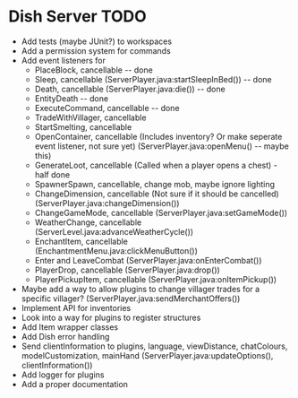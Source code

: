 # Dish Server TODO

- Add tests (maybe JUnit?) to workspaces
- Add a permission system for commands
- Add event listeners for
  - PlaceBlock, cancellable -- done
  - Sleep, cancellable (ServerPlayer.java:startSleepInBed()) -- done
  - Death, cancellable (ServerPlayer.java:die()) -- done
  - EntityDeath -- done
  - ExecuteCommand, cancellable -- done
  - TradeWithVillager, cancellable
  - StartSmelting, cancellable
  - OpenContainer, cancellable (Includes inventory? Or make seperate event listener, not sure yet) (ServerPlayer.java:openMenu() -- maybe this)
  - GenerateLoot, cancellable (Called when a player opens a chest) - half done
  - SpawnerSpawn, cancellable, change mob, maybe ignore lighting
  - ChangeDimension, cancellable (Not sure if it should be cancelled) (ServerPlayer.java:changeDimension())
  - ChangeGameMode, cancellable (ServerPlayer.java:setGameMode())
  - WeatherChange, cancellable (ServerLevel.java:advanceWeatherCycle())
  - EnchantItem, cancellable (EnchantmentMenu.java:clickMenuButton())
  - Enter and LeaveCombat (ServerPlayer.java:onEnterCombat())
  - PlayerDrop, cancellable (ServerPlayer.java:drop())
  - PlayerPickupItem, cancellable (ServerPlayer.java:onItemPickup())
- Maybe add a way to allow plugins to change villager trades for a specific villager? (ServerPlayer.java:sendMerchantOffers())
- Implement API for inventories
- Look into a way for plugins to register structures
- Add Item wrapper classes
- Add Dish error handling
- Send clientInformation to plugins, language, viewDistance, chatColours, modelCustomization, mainHand (ServerPlayer.java:updateOptions(), clientInformation())
- Add logger for plugins
- Add a proper documentation

